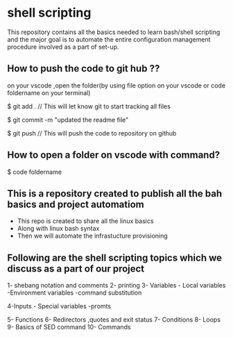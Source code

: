 # shell scripting

This repository contains all the  basics needed to learn bash/shell scripting and the major goal is to automate the entire configuration management procedure involved as a part of set-up.



## How to push the code to git hub ??

on your vscode ,open the folder(by using file option on your vscode or code foldername on your terminal)        



$ git add .   // This will let know git to start  tracking all files

$ git commit -m "updated the readme file"

$ git push    // This will push the code to repository on github


## How to open a folder on vscode with command?

$ code foldername

## This is a repository created to publish all the bah basics and project automatiom

*   This repo is created to share all the linux basics
*   Along with linux bash syntax
*   Then we will automate the infrastucture provisioning


## Following are the shell scripting topics which we discuss as a part of our project

1- shebang notation and comments
2- printing
3- Variables
         - Local variables
         -Environment variables
         -command substitution

4-Inputs
         - Special variables
         -promts

5- Functions
6- Redirectors ,quotes and exit status
7- Conditions
8- Loops
9- Basics of SED command
10- Commands

